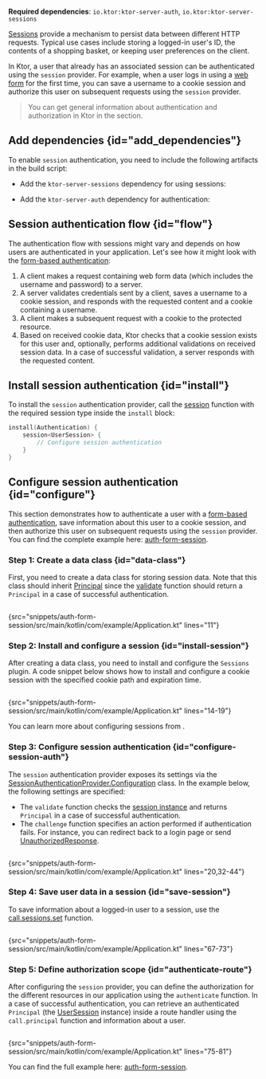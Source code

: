 [//]: # (title: Session authentication)

<tldr>
<p>
<b>Required dependencies</b>: <code>io.ktor:ktor-server-auth</code>, <code>io.ktor:ktor-server-sessions</code>
</p>
<var name="example_name" value="auth-form-session"/>
<include from="lib.topic" element-id="download_example"/>
</tldr>


[Sessions](sessions.md) provide a mechanism to persist data between different HTTP requests. Typical use cases include storing a logged-in user's ID, the contents of a shopping basket, or keeping user preferences on the client. 

In Ktor, a user that already has an associated session can be authenticated using the `session` provider. For example, when a user logs in using a [web form](form.md) for the first time, you can save a username to a cookie session and authorize this user on subsequent requests using the `session` provider.

> You can get general information about authentication and authorization in Ktor in the [](authentication.md) section.

## Add dependencies {id="add_dependencies"}
To enable `session` authentication, you need to include the following artifacts in the build script:

* Add the `ktor-server-sessions` dependency for using sessions:
  <var name="artifact_name" value="ktor-server-sessions"/>
  <include from="lib.topic" element-id="add_ktor_artifact"/>

* Add the `ktor-server-auth` dependency for authentication:
  <var name="artifact_name" value="ktor-server-auth"/>
  <include from="lib.topic" element-id="add_ktor_artifact"/>

## Session authentication flow {id="flow"}

The authentication flow with sessions might vary and depends on how users are authenticated in your application. Let's see how it might look with the [form-based authentication](form.md):

1. A client makes a request containing web form data (which includes the username and password) to a server.
2. A server validates credentials sent by a client, saves a username to a cookie session, and responds with the requested content and a cookie containing a username.
3. A client makes a subsequent request with a cookie to the protected resource.
4. Based on received cookie data, Ktor checks that a cookie session exists for this user and, optionally, performs additional validations on received session data. In a case of successful validation, a server responds with the requested content.


## Install session authentication {id="install"}
To install the `session` authentication provider, call the [session](https://api.ktor.io/ktor-server/ktor-server-plugins/ktor-server-auth/io.ktor.server.auth/session.html) function with the required session type inside the `install` block:

```kotlin
install(Authentication) {
    session<UserSession> {
        // Configure session authentication
    }
}
```

## Configure session authentication {id="configure"}
This section demonstrates how to authenticate a user with a [form-based authentication](form.md), save information about this user to a cookie session, and then authorize this user on subsequent requests using the `session` provider. You can find the complete example here: [auth-form-session](https://github.com/ktorio/ktor-documentation/tree/%current-branch%/codeSnippets/snippets/auth-form-session).

### Step 1: Create a data class {id="data-class"}
First, you need to create a data class for storing session data. Note that this class should inherit [Principal](https://api.ktor.io/ktor-server/ktor-server-plugins/ktor-server-auth/io.ktor.server.auth/-principal/index.html) since the [validate](#configure-session-auth) function should return a `Principal` in a case of successful authentication.

```kotlin
```
{src="snippets/auth-form-session/src/main/kotlin/com/example/Application.kt" lines="11"}

### Step 2: Install and configure a session {id="install-session"}
After creating a data class, you need to install and configure the `Sessions` plugin. A code snippet below shows how to install and configure a cookie session with the specified cookie path and expiration time.

```kotlin
```
{src="snippets/auth-form-session/src/main/kotlin/com/example/Application.kt" lines="14-19"}

You can learn more about configuring sessions from [](sessions.md#configuration_overview).


### Step 3: Configure session authentication {id="configure-session-auth"}

The `session` authentication provider exposes its settings via the [SessionAuthenticationProvider.Configuration](https://api.ktor.io/ktor-server/ktor-server-plugins/ktor-server-auth/io.ktor.server.auth/-session-authentication-provider/-configuration/index.html) class. In the example below, the following settings are specified:
* The `validate` function checks the [session instance](#data-class) and returns `Principal` in a case of successful authentication.
* The `challenge` function specifies an action performed if authentication fails. For instance, you can redirect back to a login page or send [UnauthorizedResponse](https://api.ktor.io/ktor-server/ktor-server-plugins/ktor-server-auth/io.ktor.server.auth/-unauthorized-response/index.html).

```kotlin
```
{src="snippets/auth-form-session/src/main/kotlin/com/example/Application.kt" lines="20,32-44"}


### Step 4: Save user data in a session {id="save-session"}

To save information about a logged-in user to a session, use the [call.sessions.set](sessions.md#use_sessions) function.

```kotlin
```
{src="snippets/auth-form-session/src/main/kotlin/com/example/Application.kt" lines="67-73"}

### Step 5: Define authorization scope {id="authenticate-route"}

After configuring the `session` provider, you can define the authorization for the different resources in our application using the `authenticate` function. In a case of successful authentication, you can retrieve an authenticated `Principal` (the [UserSession](#data-class) instance) inside a route handler using the `call.principal` function and information about a user.

```kotlin
```
{src="snippets/auth-form-session/src/main/kotlin/com/example/Application.kt" lines="75-81"}

You can find the full example here: [auth-form-session](https://github.com/ktorio/ktor-documentation/tree/%current-branch%/codeSnippets/snippets/auth-form-session).
